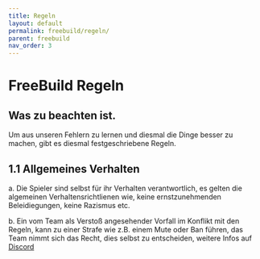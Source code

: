 ```yaml
---
title: Regeln
layout: default
permalink: freebuild/regeln/
parent: freebuild
nav_order: 3
---
```


# FreeBuild Regeln

## Was zu beachten ist.

Um aus unseren Fehlern zu lernen und diesmal die Dinge besser zu machen,
gibt es diesmal festgeschriebene Regeln.


## 1.1 Allgemeines Verhalten

a.  Die Spieler sind selbst für ihr Verhalten verantwortlich, es gelten die algemeinen
      Verhaltensrichtlienen wie, keine ernstzunehmenden Beleidiegungen, keine Razismus etc.

b.  Ein vom Team als Verstoß angesehender Vorfall im Konflikt mit den Regeln, kann zu einer
      Strafe wie z.B. einem Mute oder Ban führen, das Team nimmt sich das Recht, dies selbst
      zu entscheiden, weitere Infos auf [Discord](https://discord.gaminglounge.me)
      
